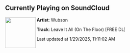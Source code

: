 ## Currently Playing on SoundCloud

[<img align="left" width="100" src="https://i1.sndcdn.com/artworks-yEtgRGglKVt8nTW1-COeSCA-t500x500.jpg">](https://soundcloud.com/wubsonofficial/leave-it-all)

**Artist**: Wubson 

**Track**: Leave It All (On The Floor) [FREE DL]

Last updated at 1/29/2025, 11:11:02 AM
